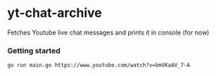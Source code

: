 # yt-chat-archive

Fetches Youtube live chat messages and prints it in console (for now)


### Getting started
    go run main.go https://www.youtube.com/watch?v=bmVKaAV_7-A
    
